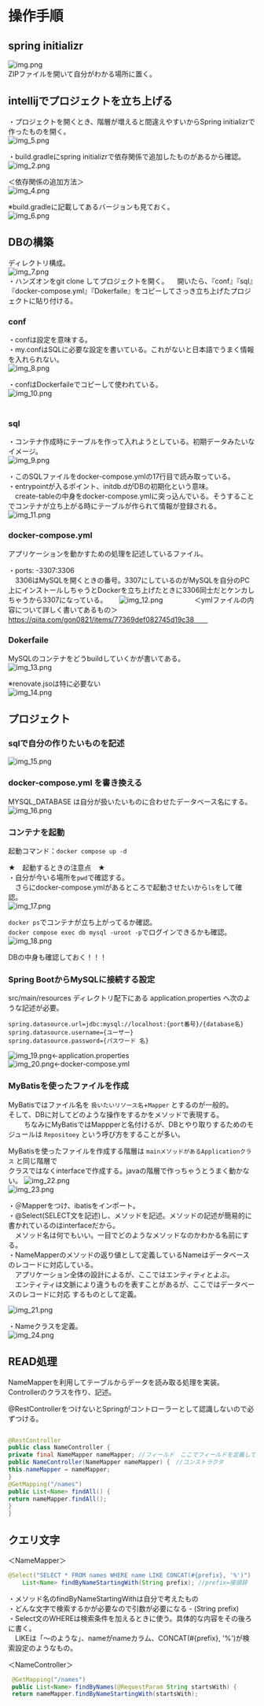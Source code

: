 # 操作手順
  
## spring initializr
![img.png](img.png)  
ZIPファイルを開いて自分がわかる場所に置く。  
  
## intellijでプロジェクトを立ち上げる
・プロジェクトを開くとき、階層が増えると間違えやすいからSpring initializrで作ったものを開く。  
![img_5.png](img_5.png)   
  
・build.gradleにspring initializrで依存関係で追加したものがあるから確認。  
![img_2.png](img_2.png)  
  
＜依存関係の追加方法＞  
![img_4.png](img_4.png)   
  
※build.gradleに記載してあるバージョンも見ておく。  
![img_6.png](img_6.png)  
  
## DBの構築
ディレクトリ構成。  
![img_7.png](img_7.png)  
・ハンズオンをgit clone してプロジェクトを開く。
　開いたら、『conf』『sql』『docker-compose.yml』『Dokerfaile』をコピーしてさっき立ち上げたプロジェクトに貼り付ける。
  
### conf
・confは設定を意味する。  
・my.confはSQLに必要な設定を書いている。これがないと日本語でうまく情報を入れられない。  
![img_8.png](img_8.png)  
  
・confはDockerfaileでコピーして使われている。  
![img_10.png](img_10.png)  
　　
### sql
・コンテナ作成時にテーブルを作って入れようとしている。初期データみたいなイメージ。  
![img_9.png](img_9.png)  
  
・このSQLファイルをdocker-compose.ymlの17行目で読み取っている。  
・entrypointが入るポイント、initdb.dがDBの初期化という意味。  
 　create-tableの中身をdocker-compose.ymlに突っ込んでいる。そうすることでコンテナが立ち上がる時にテーブルが作られて情報が登録される。  
![img_11.png](img_11.png)  
  
### docker-compose.yml
アプリケーションを動かすための処理を記述しているファイル。  
  
・ports: -3307:3306  
　3306はMySQLを開くときの番号。3307にしているのがMySQLを自分のPC上にインストールしちゃうとDockerを立ち上げたときに3306同士だとケンカしちゃうから3307になっている。　　
![img_12.png](img_12.png)　　
　　
＜ymlファイルの内容について詳しく書いてあるもの＞
https://qiita.com/gon0821/items/77369def082745d19c38　　
　　
### Dokerfaile
MySQLのコンテナをどうbuildしていくかが書いてある。  
![img_13.png](img_13.png)  
  
※renovate.jsoは特に必要ない  
![img_14.png](img_14.png)  
  
## プロジェクト
### sqlで自分の作りたいものを記述
![img_15.png](img_15.png)  
  
### docker-compose.yml を書き換える
MYSQL_DATABASE は自分が扱いたいものに合わせたデータベース名にする。  
![img_16.png](img_16.png)  
  
### コンテナを起動
起動コマンド：`docker compose up -d`
  
★　起動するときの注意点　★  
・自分が今いる場所を`pwd`で確認する。  
　さらにdocker-compose.ymlがあるところで起動させたいから`ls`をして確認。  
![img_17.png](img_17.png)  
  
`docker ps`でコンテナが立ち上がってるか確認。  
`docker compose exec db mysql -uroot -p`でログインできるかも確認。  
![img_18.png](img_18.png)  
  
DBの中身も確認しておく！！！  
  
### Spring BootからMySQLに接続する設定
src/main/resources ディレクトリ配下にある application.properties へ次のような記述が必要。  
```
spring.datasource.url=jdbc:mysql://localhost:{port番号}/{database名}
spring.datasource.username={ユーザー}
spring.datasource.password={パスワード 名}
```  
![img_19.png](img_19.png)←application.properties  
![img_20.png](img_20.png)←docker-compose.yml  
  
### MyBatisを使ったファイルを作成
MyBatisではファイル名を `扱いたいリソース名`+`Mapper` とするのが一般的。  
そして、DBに対してどのような操作をするかをメソッドで表現する。  
　　
ちなみにMyBatisではMappperと名付けるが、DBとやり取りするためのモジュールは `Repositoey` という呼び方をすることが多い。  
  
MyBatisを使ったファイルを作成する階層は `mainメソッドがあるApplicationクラス` と同じ階層で  
クラスではなくinterfaceで作成する。javaの階層で作っちゃうとうまく動かない。
![img_22.png](img_22.png)  
![img_23.png](img_23.png)  
  
・＠Mapperをつけ、ibatisをインポート。  
・@Select(SELECT文を記述)し、メソッドを記述。メソッドの記述が簡易的に書かれているのはinterfaceだから。  
　メソッド名は何でもいい。一目でどのようなメソッドなのかわかる名前にする。  
・NameMapperのメソッドの返り値として定義しているNameはデータベースのレコードに対応している。  
　アプリケーション全体の設計によるが、ここではエンティティとよぶ。  
　エンティティは文脈により違うものを表すことがあるが、ここではデータベースのレコードに対応 するものとして定義。  

![img_21.png](img_21.png)  
  
・Nameクラスを定義。  
![img_24.png](img_24.png)  
  
## READ処理
NameMapperを利用してテーブルからデータを読み取る処理を実装。  
Controllerのクラスを作り、記述。  

@RestControllerをつけないとSpringがコントローラーとして認識しないので必ずつける。  
```java

@RestController
public class NameController {
private final NameMapper nameMapper; //フィールド　ここでフィールドを定義しているからnameMapper.findAll()でNameMapperクラスのfindAllが使える。
public NameController(NameMapper nameMapper) {　//コンストラクタ
this.nameMapper = nameMapper;
}
@GetMapping("/names")
public List<Name> findAll() {
return nameMapper.findAll();
}
}
```
  
## クエリ文字
＜NameMapper＞
```java
@Select("SELECT * FROM names WHERE name LIKE CONCAT(#{prefix}, '%')")
    List<Name> findByNameStartingWith(String prefix); //prefix=接頭辞
```
・メソッド名のfindByNameStartingWithは自分で考えたもの  
・どんな文字で検索するかが必要なので引数が必要になる - (String prefix)  
・Select文のWHEREは検索条件を加えるときに使う。具体的な内容をその後ろに書く。  
　LIKEは「～のような」、nameがnameカラム、CONCAT(#{prefix}, '%')が検索設定のようなもの。  
  
＜NameController＞  
```java
 @GetMapping("/names")
 public List<Name> findByNames(@RequestParam String startsWith) {
 return nameMapper.findByNameStartingWith(startsWith);
```
